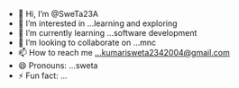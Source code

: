 - 👋 Hi, I’m @SweTa23A
- 👀 I’m interested in ...learning and exploring
- 🌱 I’m currently learning ...software development
- 💞️ I’m looking to collaborate on ...mnc
- 📫 How to reach me ...kumarisweta2342004@gmail.com
- 😄 Pronouns: ...sweta
- ⚡ Fun fact: ...

<!---
SweTa23A/SweTa23A is a ✨ special ✨ repository because its `README.md` (this file) appears on your GitHub profile.
You can click the Preview link to take a look at your changes.
--->
